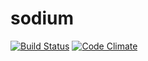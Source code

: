 sodium
======

[![Build Status](https://travis-ci.org/stouset/sodium.png)](https://travis-ci.org/stouset/sodium)
[![Code Climate](https://codeclimate.com/github/stouset/sodium.png)](https://codeclimate.com/github/stouset/sodium)
